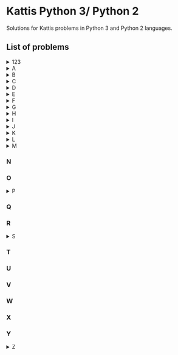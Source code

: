 # Kattis Python 3/ Python 2 
Solutions for Kattis problems in Python 3 and Python 2 languages.

## List of problems
<details>
    <summary>123</summary>

####  [**99 Problems**](https://open.kattis.com/problems/99problemsh)
* [Solution in PY3](https://github.com/Hasan-Kalzi/Kattis-Python3/blob/main/src/Py3/99_Problems.py)
* [Solution in PY2](https://github.com/Hasan-Kalzi/Kattis-Python3/blob/main/src/Py2/99_Problems.py)

</details>

<details>
    <summary>A</summary>

####  [**Aaah!**](https://open.kattis.com/problems/aaah)
* [Solution in PY3](https://github.com/Hasan-Kalzi/Kattis-Python3/blob/main/src/Py3/Aaah.py)
* [Solution in PY2](https://github.com/Hasan-Kalzi/Kattis-Python3/blob/main/src/Py2/Aaah.py)
#### [**ACM Contest Scoring**](https://open.kattis.com/problems/acm)
* [Solution in PY3](https://github.com/Hasan-Kalzi/Kattis-Python3/blob/main/src/Py3/ACM_Contest_Scoring.py)
* [Solution in PY2](https://github.com/Hasan-Kalzi/Kattis-Python3/blob/main/src/Py2/ACM_Contest_Scoring.py)
#### [**Add Two Numbers**](https://open.kattis.com/problems/addtwonumbers) 
* [Solution in PY3](https://github.com/Hasan-Kalzi/Kattis-Python3/blob/main/src/Py3/Add_Two_Numbers.py) 
* [Solution in PY2](https://github.com/Hasan-Kalzi/Kattis-Python3/blob/main/src/Py2/Add_Two_Numbers.py)
#### [**Alphabet Spam**](https://open.kattis.com/problems/alphabetspam)
* [Solution in PY3](https://github.com/Hasan-Kalzi/Kattis-Python3/blob/main/src/Py3/Alphabet_Spam.py)
* [Solution in PY2](https://github.com/Hasan-Kalzi/Kattis-Python3/blob/main/src/Py2/Alphabet_Spam.py)
#### [**A New Alphabet**](https://open.kattis.com/problems/anewalphabet)
[Solution in PY3](https://github.com/Hasan-Kalzi/Kattis-Python3/blob/main/src/Py3/A_New_Alphabet.py)
[Solution in PY2](https://github.com/Hasan-Kalzi/Kattis-Python3/blob/main/src/Py2/A_New_Alphabet.py)
#### [**Apaxiaaaaaaaaaaaans!**](https://open.kattis.com/problems/apaxiaaans)
* [Solution in PY3](https://github.com/Hasan-Kalzi/Kattis-Python3/blob/main/src/Py3/Apaxiaaaaaaaaaaaans.py)
* [Solution in PY2](https://github.com/Hasan-Kalzi/Kattis-Python3/blob/main/src/Py2/Apaxiaaaaaaaaaaaans.py)
#### [**A Rational Sequence 2**](https://open.kattis.com/problems/rationalsequence2)
* [Solution in PY3](https://github.com/Hasan-Kalzi/Kattis-Python3/blob/main/src/Py3/A_Rational_Sequence_2.py)
* [Solution in PY2](https://github.com/Hasan-Kalzi/Kattis-Python3/blob/main/src/Py2/A_Rational_Sequence_2.py)
#### [**A Real Challenge**](https://open.kattis.com/problems/areal)
* [Solution in PY3](https://github.com/Hasan-Kalzi/Kattis-Python3/blob/main/src/Py3/A_Real_Challenge.py)
* [Solution in PY2](https://github.com/Hasan-Kalzi/Kattis-Python3/blob/main/src/Py2/A_Real_Challenge.py)
#### [**Arm Coordination**](https://open.kattis.com/problems/armcoordination)
* [Solution in PY3](https://github.com/Hasan-Kalzi/Kattis-Python3/blob/main/src/Py3/Arm_Coordination.py)
* [Solution in PY2](https://github.com/Hasan-Kalzi/Kattis-Python3/blob/main/src/Py2/Arm_Coordination.py)
#### [**Arrangement**](https://open.kattis.com/problems/upprodun)
* [Solution in PY3](https://github.com/Hasan-Kalzi/Kattis-Python3/blob/main/src/Py3/Arrangement.py)
* [Solution in PY2](https://github.com/Hasan-Kalzi/Kattis-Python3/blob/main/src/Py2/Arrangement.py)
#### [**ASCII Addition**](https://open.kattis.com/problems/asciiaddition)
* [Solution in PY3](https://github.com/Hasan-Kalzi/Kattis-Python3/blob/main/src/Py3/ASCII_Addition.py) 
* [Solution in PY2](https://github.com/Hasan-Kalzi/Kattis-Python3/blob/main/src/Py2/ASCII_Addition.py)
#### [**Astrological Sign**](https://open.kattis.com/problems/astrologicalsign)
* [Solution in PY3](https://github.com/Hasan-Kalzi/Kattis-Python3/blob/main/src/Py3/Astrological_Sign.py) 
* [Solution in PY2](https://github.com/Hasan-Kalzi/Kattis-Python3/blob/main/src/Py2/Astrological_Sign.py)
#### [**Autori**](https://open.kattis.com/problems/autori)
* [Solution in PY3](https://github.com/Hasan-Kalzi/Kattis-Python3/blob/main/src/Py3/Autori.py)
* [Solution in PY2](https://github.com/Hasan-Kalzi/Kattis-Python3/blob/main/src/Py2/Autori.py)
#### [**Average Character**](https://open.kattis.com/problems/averagecharacter)
* [Solution in PY3](https://github.com/Hasan-Kalzi/Kattis-Python3/blob/main/src/Py3/Average_Character.py)
* [Solution in PY2](https://github.com/Hasan-Kalzi/Kattis-Python3/blob/main/src/Py2/Average_Character.py)
#### [**Avion**](https://open.kattis.com/problems/avion)
* [Solution in PY3](https://github.com/Hasan-Kalzi/Kattis-Python3/blob/main/src/Py3/Avion.py)
* [Solution in PY2](https://github.com/Hasan-Kalzi/Kattis-Python3/blob/main/src/Py2/Avion.py)

</details>

<details>
    <summary>B</summary>

#### [**Batter Up**](https://open.kattis.com/problems/batterup)
* [Solution in PY3](https://github.com/Hasan-Kalzi/Kattis-Python3/blob/main/src/Py3/Batter_Up.py)
* [Solution in PY2](https://github.com/Hasan-Kalzi/Kattis-Python3/blob/main/src/Py2/Batter_Up.py)
#### [**Beavergnaw**](https://open.kattis.com/problems/beavergnaw)
* [Solution in PY3](https://github.com/Hasan-Kalzi/Kattis-Python3/blob/main/src/Py3/Beavergnaw.py)
* [Solution in PY2](https://github.com/Hasan-Kalzi/Kattis-Python3/blob/main/src/Py2/Beavergnaw.py)
#### [**Bela**](https://open.kattis.com/problems/bela)
* [Solution in PY3](https://github.com/Hasan-Kalzi/Kattis-Python3/blob/main/src/Py3/Bela.py)
* [Solution in PY2](https://github.com/Hasan-Kalzi/Kattis-Python3/blob/main/src/Py2/Bela.py)
#### [**Betting**](https://open.kattis.com/problems/betting)
* [Solution in PY3](https://github.com/Hasan-Kalzi/Kattis-Python3/blob/main/src/Py3/Betting.py)
* [Solution in PY2](https://github.com/Hasan-Kalzi/Kattis-Python3/blob/main/src/Py2/Betting.py)
#### [**Bijele**](https://open.kattis.com/problems/bijele)
* [Solution in PY3](https://github.com/Hasan-Kalzi/Kattis-Python3/blob/main/src/Py3/Bijele.py)
* [Solution in PY2](https://github.com/Hasan-Kalzi/Kattis-Python3/blob/main/src/Py2/Bijele.py)
#### [**Birthday Memorization**](https://open.kattis.com/problems/fodelsedagsmemorisering/en)
* [Solution in PY3](https://github.com/Hasan-Kalzi/Kattis-Python3/blob/main/src/Py3/Birthday_Memorization.py)
* [Solution in PY2](https://github.com/Hasan-Kalzi/Kattis-Python3/blob/main/src/Py2/Birthday_Memorization.py)
#### [**Bluetooth**](https://open.kattis.com/problems/bluetooth/en)
* [Solution in PY3](https://github.com/Hasan-Kalzi/Kattis-Python3/blob/main/src/Py3/Bluetooth.py)
* [Solution in PY2](https://github.com/Hasan-Kalzi/Kattis-Python3/blob/main/src/Py2/Bluetooth.py)
#### [**Boat Parts**](https://open.kattis.com/problems/boatparts)
* [Solution in PY3](https://github.com/Hasan-Kalzi/Kattis-Python3/blob/main/src/Py3/Boat_Parts.py)
* [Solution in PY2](https://github.com/Hasan-Kalzi/Kattis-Python3/blob/main/src/Py2/Boat_Parts.py)
#### [**Breaking Branches**](https://open.kattis.com/problems/breakingbranches)
* [Solution in PY3](https://github.com/Hasan-Kalzi/Kattis-Python3/blob/main/src/Py3/Breaking_Branches.py)
* [Solution in PY2](https://github.com/Hasan-Kalzi/Kattis-Python3/blob/main/src/Py2/Breaking_Branches.py)
#### [**Broken Calculator**](https://open.kattis.com/problems/brokencalculator)
* [Solution in PY3](https://github.com/Hasan-Kalzi/Kattis-Python3/blob/main/src/Py3/Broken_Calculator.py)
* [Solution in PY2](https://github.com/Hasan-Kalzi/Kattis-Python3/blob/main/src/Py2/Broken_Calculator.py)
#### [**Building Pyramids**](https://open.kattis.com/problems/pyramids)
* [Solution in PY3](https://github.com/Hasan-Kalzi/Kattis-Python3/blob/main/src/Py3/Building_Pyramids.py)
* [Solution in PY2](https://github.com/Hasan-Kalzi/Kattis-Python2/blob/main/src/Py2/Building_Pyramids.py)
#### [**Buka**](https://open.kattis.com/problems/buka)
* [Solution in PY3](https://github.com/Hasan-Kalzi/Kattis-Python3/blob/main/src/Py3/Buka.py)
* [Solution in PY2](https://github.com/Hasan-Kalzi/Kattis-Python3/blob/main/src/Py2/Buka.py)
#### [**Bus**](https://open.kattis.com/problems/bus)
* [Solution in PY3](https://github.com/Hasan-Kalzi/Kattis-Python3/blob/main/src/Py3/Bus.py)
* [Solution in PY2](https://github.com/Hasan-Kalzi/Kattis-Python3/blob/main/src/Py2/Bus.py)

</details>

<details>
    <summary>C</summary>

#### [**Calculating Dart Scores**](https://open.kattis.com/problems/calculatingdartscores)
* [Solution in PY3](https://github.com/Hasan-Kalzi/Kattis-Python3/blob/main/src/Py3/Calculating_Dart_Scores.py)
* [Solution in PY2](https://github.com/Hasan-Kalzi/Kattis-Python3/blob/main/src/Py2/Calculating_Dart_Scores.py)
#### [**Cetvrta**](https://open.kattis.com/problems/cetvrta)
* [Solution in PY3](https://github.com/Hasan-Kalzi/Kattis-Python3/blob/main/src/Py3/Cetvrta.py)
* [Solution in PY2](https://github.com/Hasan-Kalzi/Kattis-Python3/blob/main/src/Py2/Cetvrta.py)
#### [**Chanukah Challenge**](https://open.kattis.com/problems/chanukah)
* [Solution in PY3](https://github.com/Hasan-Kalzi/Kattis-Python3/blob/main/src/Py3/Chanukah_Challenge.py)
* [Solution in PY2](https://github.com/Hasan-Kalzi/Kattis-Python3/blob/main/src/Py2/Chanukah_Challenge.py)
#### [**Cinema Crowds 2**](https://open.kattis.com/problems/cinema2)
* [Solution in PY3](https://github.com/Hasan-Kalzi/Kattis-Python3/blob/main/src/Py3/Cinema_Crowds_2.py)
* [Solution in PY2](https://github.com/Hasan-Kalzi/Kattis-Python3/blob/main/src/Py2/Cinema_Crowds_2.py)
#### [**Closing the Loop**](https://open.kattis.com/problems/closingtheloop)
* [Solution in PY3](https://github.com/Hasan-Kalzi/Kattis-Python3/blob/main/src/Py3/Closing_the_Loop.py)
* [Solution in PY2](https://github.com/Hasan-Kalzi/Kattis-Python3/blob/main/src/Py2/Closing_the_Loop.py)
#### [**Code to Save Lives**](https://open.kattis.com/problems/codetosavelives)
* [Solution in PY3](https://github.com/Hasan-Kalzi/Kattis-Python3/blob/main/src/Py3/Code_to_Save_Lives.py)
* [Solution in PY2](https://github.com/Hasan-Kalzi/Kattis-Python3/blob/main/src/Py2/Code_to_Save_Lives.py)
#### [**Cold-puter Science**](https://open.kattis.com/problems/cold)
* [Solution in PY3](https://github.com/Hasan-Kalzi/Kattis-Python3/blob/main/src/Py3/Cold_puter_Science.py)
* [Solution in PY2](https://github.com/Hasan-Kalzi/Kattis-Python3/blob/main/src/Py2/Cold_puter_Science.py)
#### [**Coloring Socks**](https://open.kattis.com/problems/color)
* [Solution in PY3](https://github.com/Hasan-Kalzi/Kattis-Python3/blob/main/src/Py3/Coloring_Socks.py)
* [Solution in PY2](https://github.com/Hasan-Kalzi/Kattis-Python3/blob/main/src/Py2/Coloring_Socks.py)
#### [**Contest Struggles**](https://open.kattis.com/problems/conteststruggles)
* [Solution in PY3](https://github.com/Hasan-Kalzi/Kattis-Python3/blob/main/src/Py3/Contest_Struggles.py)
* [Solution in PY2](https://github.com/Hasan-Kalzi/Kattis-Python3/blob/main/src/Py2/Contest_Struggles.py)
#### [**Cooking Water**](https://open.kattis.com/problems/cookingwater)
* [Solution in PY3](https://github.com/Hasan-Kalzi/Kattis-Python3/blob/main/src/Py3/Cooking_Water.py)
* [Solution in PY2](https://github.com/Hasan-Kalzi/Kattis-Python3/blob/main/src/Py2/Cooking_Water.py)
#### [**Counting Clauses**](https://open.kattis.com/problems/countingclauses)
* [Solution in PY3](https://github.com/Hasan-Kalzi/Kattis-Python3/blob/main/src/Py3/Counting_Clauses.py)
* [Solution in PY2](https://github.com/Hasan-Kalzi/Kattis-Python3/blob/main/src/Py2/Counting_Clauses.py)
#### [**Count the Vowels**](https://open.kattis.com/problems/countthevowels)
* [Solution in PY3](https://github.com/Hasan-Kalzi/Kattis-Python3/blob/main/src/Py3/Count_the_Vowels.py)
* [Solution in PY2](https://github.com/Hasan-Kalzi/Kattis-Python3/blob/main/src/Py2/Count_the_Vowels.py)
#### [**Course Scheduling**](https://open.kattis.com/problems/coursescheduling)
* [Solution in PY3](https://github.com/Hasan-Kalzi/Kattis-Python3/blob/main/src/Py3/Course_Scheduling.py)
* [Solution in PY2](https://github.com/Hasan-Kalzi/Kattis-Python3/blob/main/src/Py2/Course_Scheduling.py)
#### [**CPR Number**](https://open.kattis.com/problems/cprnummer)
* [Solution in PY3](https://github.com/Hasan-Kalzi/Kattis-Python3/blob/main/src/Py3/CPR_Number.py)
* [Solution in PY2](https://github.com/Hasan-Kalzi/Kattis-Python3/blob/main/src/Py2/CPR_Number.py)
#### [**Cryptographer's Conundrum**](https://open.kattis.com/problems/conundrum)
* [Solution in PY3](https://github.com/Hasan-Kalzi/Kattis-Python3/blob/main/src/Py3/Cryptographers_Conundrum.py)
* [Solution in PY2](https://github.com/Hasan-Kalzi/Kattis-Python3/blob/main/src/Py2/Cryptographers_Conundrum.py)
#### [**Cudoviste**](https://open.kattis.com/problems/cudoviste)
* [Solution in PY3](https://github.com/Hasan-Kalzi/Kattis-Python3/blob/main/src/Py3/Cudoviste.py)
* [Solution in PY2](https://github.com/Hasan-Kalzi/Kattis-Python3/blob/main/src/Py2/Cudoviste.py)
#### [**Cut in Line**](https://open.kattis.com/problems/cutinline)
* [Solution in PY3](https://github.com/Hasan-Kalzi/Kattis-Python3/blob/main/src/Py3/Cut_in_Line.py)
* [Solution in PY2](https://github.com/Hasan-Kalzi/Kattis-Python3/blob/main/src/Py2/Cut_in_Line.py)

</details>

<details>
    <summary>D</summary>

#### [**Damaged Equation**](https://open.kattis.com/problems/damagedequation)
* [Solution in PY3](https://github.com/Hasan-Kalzi/Kattis-Python3/blob/main/src/Py3/Damaged_Equation.py)
* [Solution in PY2](https://github.com/Hasan-Kalzi/Kattis-Python3/blob/main/src/Py2/Damaged_Equation.py)
#### [**Datum**](https://open.kattis.com/problems/datum)
* [Solution in PY3](https://github.com/Hasan-Kalzi/Kattis-Python3/blob/main/src/Py3/Datum.py)
* [Solution in PY2](https://github.com/Hasan-Kalzi/Kattis-Python3/blob/main/src/Py2/Datum.py)
#### [**Detailed Differences**](https://open.kattis.com/problems/detaileddifferences)
* [Solution in PY3](https://github.com/Hasan-Kalzi/Kattis-Python3/blob/main/src/Py3/Detailed_Differences.py)
* [Solution in PY2](https://github.com/Hasan-Kalzi/Kattis-Python3/blob/main/src/Py2/Detailed_Differences.py)
#### [**Dice Cup**](https://open.kattis.com/problems/dicecup)
* [Solution in PY3](https://github.com/Hasan-Kalzi/Kattis-Python3/blob/main/src/Py3/Dice_Cup.py)
* [Solution in PY2](https://github.com/Hasan-Kalzi/Kattis-Python3/blob/main/src/Py2/Dice_Cup.py)
#### [**Dice Game**](https://open.kattis.com/problems/dicegame)
* [Solution in PY3](https://github.com/Hasan-Kalzi/Kattis-Python3/blob/main/src/Py3/Dice_Game.py)
* [Solution in PY2](https://github.com/Hasan-Kalzi/Kattis-Python3/blob/main/src/Py2/Dice_Game.py)
#### [**Different Distances**](https://open.kattis.com/problems/differentdistances)
* [Solution in PY3](https://github.com/Hasan-Kalzi/Kattis-Python3/blob/main/src/Py3/Different_Distances.py)
* [Solution in PY2](https://github.com/Hasan-Kalzi/Kattis-Python3/blob/main/src/Py2/Different_Distances.py)
#### [**Digit Product**](https://open.kattis.com/problems/sifferprodukt/en)
* [Solution in PY3](https://github.com/Hasan-Kalzi/Kattis-Python3/blob/main/src/Py3/Digit_Product.py)
* [Solution in PY2](https://github.com/Hasan-Kalzi/Kattis-Python3/blob/main/src/Py2/Digit_Product.py)
#### [**Digit Swap**](https://open.kattis.com/problems/digitswap)
* [Solution in PY3](https://github.com/Hasan-Kalzi/Kattis-Python3/blob/main/src/Py3/Digit_Swap.py)
* [Solution in PY2](https://github.com/Hasan-Kalzi/Kattis-Python3/blob/main/src/Py2/Digit_Swap.py)
#### [**Double Password**](https://open.kattis.com/problems/doublepassword)
* [Solution in PY3](https://github.com/Hasan-Kalzi/Kattis-Python3/blob/main/src/Py3/Double_Password.py)
* [Solution in PY2](https://github.com/Hasan-Kalzi/Kattis-Python3/blob/main/src/Py2/Double_Password.py)
#### [**DRM Messages**](https://open.kattis.com/problems/drmmessages)
* [Solution in PY3](https://github.com/Hasan-Kalzi/Kattis-Python3/blob/main/src/Py3/DRM_Messages.py)
* [Solution in PY2](https://github.com/Hasan-Kalzi/Kattis-Python3/blob/main/src/Py2/DRM_Messages.py)
#### [**Drunk Vigenère**](https://open.kattis.com/problems/drunkvigenere)
* [Solution in PY3](https://github.com/Hasan-Kalzi/Kattis-Python3/blob/main/src/Py3/Drunk_Vigenere.py)
* [Solution in PY2](https://github.com/Hasan-Kalzi/Kattis-Python3/blob/main/src/Py2/Drunk_Vigenere.py)

</details>

<details>
    <summary>E</summary>

#### [**Echo Echo Echo**](https://open.kattis.com/problems/echoechoecho)
* [Solution in PY3](https://github.com/Hasan-Kalzi/Kattis-Python3/blob/main/src/Py3/Echo_Echo_Echo.py)
* [Solution in PY2](https://github.com/Hasan-Kalzi/Kattis-Python3/blob/main/src/Py2/Echo_Echo_Echo.py)
#### [**Electrical Outlets**](https://open.kattis.com/problems/electricaloutlets)
* [Solution in PY3](https://github.com/Hasan-Kalzi/Kattis-Python3/blob/main/src/Py3/Electrical_Outlets.py)
* [Solution in PY2](https://github.com/Hasan-Kalzi/Kattis-Python3/blob/main/src/Py2/Electrical_Outlets.py)
#### [**Eligibility**](https://open.kattis.com/problems/eligibility)
* [Solution in PY3](https://github.com/Hasan-Kalzi/Kattis-Python3/blob/main/src/Py3/Eligibility.py)
* [Solution in PY2](https://github.com/Hasan-Kalzi/Kattis-Python3/blob/main/src/Py2/Eligibility.py)
#### [**Emag Eht Htiw Em Pleh**](https://open.kattis.com/problems/empleh)
* [Solution in PY3](https://github.com/Hasan-Kalzi/Kattis-Python3/blob/main/src/Py3/Emag_Eht_Htiw_Em_Pleh.py)
* [Solution in PY2](https://github.com/Hasan-Kalzi/Kattis-Python3/blob/main/src/Py2/Emag_Eht_Htiw_Em_Pleh.py)
#### [**Encoded Message**](https://open.kattis.com/problems/encodedmessage)
* [Solution in PY3](https://github.com/Hasan-Kalzi/Kattis-Python3/blob/main/src/Py3/Encoded_Message.py)
* [Solution in PY2](https://github.com/Hasan-Kalzi/Kattis-Python3/blob/main/src/Py2/Encoded_Message.py)
#### [**Espresso!**](https://open.kattis.com/problems/espresso)
* [Solution in PY3](https://github.com/Hasan-Kalzi/Kattis-Python3/blob/main/src/Py3/Espresso.py)
* [Solution in PY2](https://github.com/Hasan-Kalzi/Kattis-Python3/blob/main/src/Py2/Espresso.py)
#### [**Estimating the Area of a Circle**](https://open.kattis.com/problems/estimatingtheareaofacircle)
* [Solution in PY3](https://github.com/Hasan-Kalzi/Kattis-Python3/blob/main/src/Py3/Estimating_the_Area_of_a_Circle.py)
* [Solution in PY2](https://github.com/Hasan-Kalzi/Kattis-Python3/blob/main/src/Py2/Estimating.py)
#### [**Exoplanet Lighthouse**](https://open.kattis.com/problems/exoplanetlighthouse)
* [Solution in PY3](https://github.com/Hasan-Kalzi/Kattis-Python3/blob/main/src/Py3/Exoplanet_Lighthouse.py)
* [Solution in PY2](https://github.com/Hasan-Kalzi/Kattis-Python3/blob/main/src/Py2/Exoplanet_Lighthouse.py)
#### [**Expected Earnings**](https://open.kattis.com/problems/expectedearnings)
* [Solution in PY3](https://github.com/Hasan-Kalzi/Kattis-Python3/blob/main/src/Py3/Expected_Earnings.py)
* [Solution in PY2](https://github.com/Hasan-Kalzi/Kattis-Python3/blob/main/src/Py2/Expected_Earnings.py)
#### [**Eye of Sauron**](https://open.kattis.com/problems/eyeofsauron)
* [Solution in PY3](https://github.com/Hasan-Kalzi/Kattis-Python3/blob/main/src/Py3/Eye_of_Sauron.py)
* [Solution in PY2](https://github.com/Hasan-Kalzi/Kattis-Python3/blob/main/src/Py2/Eye_of_Sauron.py)

</details>

<details>
    <summary>F</summary>

#### [**Faktor**](https://open.kattis.com/problems/faktor)
* [Solution in PY3](https://github.com/Hasan-Kalzi/Kattis-Python3/blob/main/src/Py3/Faktor.py)
* [Solution in PY2](https://github.com/Hasan-Kalzi/Kattis-Python3/blob/main/src/Py2/Faktor.py)
#### [**Falling Apart**](https://open.kattis.com/problems/fallingapart)
* [Solution in PY3](https://github.com/Hasan-Kalzi/Kattis-Python3/blob/main/src/Py3/Falling_Apart.py)
* [Solution in PY2](https://github.com/Hasan-Kalzi/Kattis-Python3/blob/main/src/Py2/Falling_Apart.py)
#### [**Field Trip**](https://open.kattis.com/problems/fieldtrip)
* [Solution in PY3](https://github.com/Hasan-Kalzi/Kattis-Python3/blob/main/src/Py3/Field_Trip.py)
* [Solution in PY2](https://github.com/Hasan-Kalzi/Kattis-Python3/blob/main/src/Py2/Field_Trip.py)
#### [**Fifty Shades of Pink**](https://open.kattis.com/problems/fiftyshades)
* [Solution in PY3](https://github.com/Hasan-Kalzi/Kattis-Python3/blob/main/src/Py3/Fifty_Shades_of_Pink.py)
* [Solution in PY2](https://github.com/Hasan-Kalzi/Kattis-Python3/blob/main/src/Py2/Fifty_Shades_of_Pink.py)
#### [**Filip**](https://open.kattis.com/problems/filip)
* [Solution in PY3](https://github.com/Hasan-Kalzi/Kattis-Python3/blob/main/src/Py3/Filip.py)
* [Solution in PY2](https://github.com/Hasan-Kalzi/Kattis-Python3/blob/main/src/Py2/Filip.py)
#### [**Final Exam**](https://open.kattis.com/problems/finalexam2)
* [Solution in PY3](https://github.com/Hasan-Kalzi/Kattis-Python3/blob/main/src/Py3/Final_Exam.py)
* [Solution in PY2](https://github.com/Hasan-Kalzi/Kattis-Python3/blob/main/src/Py2/Final_Exam.py)
#### [**Finding An A**](https://open.kattis.com/problems/findingana)
* [Solution in PY3](https://github.com/Hasan-Kalzi/Kattis-Python3/blob/main/src/Py3/Finding_An_A.py)
* [Solution in PY2](https://github.com/Hasan-Kalzi/Kattis-Python3/blob/main/src/Py2/Finding_An_A.py)
#### [**FizzBuzz**](https://open.kattis.com/problems/fizzbuzz)
* [Solution in PY3](https://github.com/Hasan-Kalzi/Kattis-Python3/blob/main/src/Py3/FizzBuzz.py)
* [Solution in PY2](https://github.com/Hasan-Kalzi/Kattis-Python3/blob/main/src/Py2/FizzBuzz.py)
#### [**Flying Safely**](https://open.kattis.com/problems/flyingsafely)
* [Solution in PY3](https://github.com/Hasan-Kalzi/Kattis-Python3/blob/main/src/Py3/Flying_Safely.py)
* [Solution in PY2](https://github.com/Hasan-Kalzi/Kattis-Python3/blob/main/src/Py2/Flying_Safely.py)
#### [**Forced Choice**](https://open.kattis.com/problems/forcedchoice)
* [Solution in PY3](https://github.com/Hasan-Kalzi/Kattis-Python3/blob/main/src/Py3/Forced_Choice.py)
* [Solution in PY2](https://github.com/Hasan-Kalzi/Kattis-Python3/blob/main/src/Py2/Forced_Choice.py)
#### [**Free Food**](https://open.kattis.com/problems/freefood)
* [Solution in PY3](https://github.com/Hasan-Kalzi/Kattis-Python3/blob/main/src/Py3/Free_Food.py)
* [Solution in PY2](https://github.com/Hasan-Kalzi/Kattis-Python3/blob/main/src/Py2/Free_Food.py)
#### [**FYI**](https://open.kattis.com/problems/fyi)
* [Solution in PY3](https://github.com/Hasan-Kalzi/Kattis-Python3/blob/main/src/Py3/FYI.py)
* [Solution in PY2](https://github.com/Hasan-Kalzi/Kattis-Python3/blob/main/src/Py2/FYI.py)

</details>

<details>
    <summary>G</summary>

#### [**GCVWR**](https://open.kattis.com/problems/gcvwr)
* [Solution in PY3](https://github.com/Hasan-Kalzi/Kattis-Python3/blob/main/src/Py3/GCVWR.py)
* [Solution in PY2](https://github.com/Hasan-Kalzi/Kattis-Python3/blob/main/src/Py2/GCVWR.py)
#### [**Gerrymandering**](https://open.kattis.com/problems/gerrymandering)
* [Solution in PY3](https://github.com/Hasan-Kalzi/Kattis-Python3/blob/main/src/Py3/Gerrymandering.py)
* [Solution in PY2](https://github.com/Hasan-Kalzi/Kattis-Python3/blob/main/src/Py2/Gerrymandering.py)
#### [**Goat Rope**](https://open.kattis.com/problems/goatrope)
* [Solution in PY3](https://github.com/Hasan-Kalzi/Kattis-Python3/blob/main/src/Py3/Goat_Rope.py)
* [Solution in PY2](https://github.com/Hasan-Kalzi/Kattis-Python3/blob/main/src/Py2/Goat_Rope.py)
#### [**Grading**](https://open.kattis.com/problems/grading)
* [Solution in PY3](https://github.com/Hasan-Kalzi/Kattis-Python3/blob/main/src/Py3/Grading.py)
* [Solution in PY2](https://github.com/Hasan-Kalzi/Kattis-Python3/blob/main/src/Py2/Grading.py)
#### [**Graduation**](https://open.kattis.com/problems/skolavslutningen/en)
* [Solution in PY3](https://github.com/Hasan-Kalzi/Kattis-Python3/blob/main/src/Py3/Graduation.py)
* [Solution in PY2](https://github.com/Hasan-Kalzi/Kattis-Python3/blob/main/src/Py2/Graduation.py)
#### [**Grass Seed Inc.**](https://open.kattis.com/problems/grassseed)
* [Solution in PY3](https://github.com/Hasan-Kalzi/Kattis-Python3/blob/main/src/Py3/Grass_Seed_Inc.py)
* [Solution in PY2](https://github.com/Hasan-Kalzi/Kattis-Python3/blob/main/src/Py2/Grass_Seed_Inc.py)
#### [**Greedy Polygons**](https://open.kattis.com/problems/greedypolygons)
* [Solution in PY3](https://github.com/Hasan-Kalzi/Kattis-Python3/blob/main/src/Py3/Greedy_Polygons.py)
* [Solution in PY2](https://github.com/Hasan-Kalzi/Kattis-Python3/blob/main/src/Py2/Greedy_Polygons.py)
#### [**Greetings!**](https://open.kattis.com/problems/greetings2)
* [Solution in PY3](https://github.com/Hasan-Kalzi/Kattis-Python3/blob/main/src/Py3/Greetings.py)
* [Solution in PY2](https://github.com/Hasan-Kalzi/Kattis-Python3/blob/main/src/Py2/Greetings.py)

</details>

<details>
    <summary>H</summary>

#### [**Hailstone Sequences!**](https://open.kattis.com/problems/hailstone2)
* [Solution in PY3](https://github.com/Hasan-Kalzi/Kattis-Python3/blob/main/src/Py3/Hailstone_Sequences.py)
* [Solution in PY2](https://github.com/Hasan-Kalzi/Kattis-Python3/blob/main/src/Py2/Hailstone_Sequences.py)
#### [**Hanging Out on the Terrace**](https://open.kattis.com/problems/hangingout)
* [Solution in PY3](https://github.com/Hasan-Kalzi/Kattis-Python3/blob/main/src/Py3/Hanging_Out_on_the_Terrace.py)
* [Solution in PY2](https://github.com/Hasan-Kalzi/Kattis-Python3/blob/main/src/Py2/Hanging_Out_on_the_Terrace.py)
#### [**Hangman**](https://open.kattis.com/problems/hangman)
* [Solution in PY3](https://github.com/Hasan-Kalzi/Kattis-Python3/blob/main/src/Py3/Hangman.py)
* [Solution in PY2](https://github.com/Hasan-Kalzi/Kattis-Python3/blob/main/src/Py2/Hangman.py)
#### [**Harshad Numbers**](https://open.kattis.com/problems/harshadnumbers)
* [Solution in PY3](https://github.com/Hasan-Kalzi/Kattis-Python3/blob/main/src/Py3/Harshad_Numbers.py)
* [Solution in PY2](https://github.com/Hasan-Kalzi/Kattis-Python3/blob/main/src/Py2/Harshad_Numbers.py)
#### [**Heart Rate**](https://open.kattis.com/problems/heartrate)
* [Solution in PY3](https://github.com/Hasan-Kalzi/Kattis-Python3/blob/main/src/Py3/Heart_Rate.py)
* [Solution in PY2](https://github.com/Hasan-Kalzi/Kattis-Python3/blob/main/src/Py2/Heart_Rate.py)
#### [**Heir's Dilemma**](https://open.kattis.com/problems/heirsdilemma)
* [Solution in PY3](https://github.com/Hasan-Kalzi/Kattis-Python3/blob/main/src/Py3/Heirs_Dilemma.py)
* [Solution in PY2](https://github.com/Hasan-Kalzi/Kattis-Python3/blob/main/src/Py2/Heirs_Dilemma.py)
#### [**Hello World!**](https://open.kattis.com/problems/hello)
* [Solution in PY3](https://github.com/Hasan-Kalzi/Kattis-Python3/blob/main/src/Py3/HelloWorld.py)
* [Solution in PY2](https://github.com/Hasan-Kalzi/Kattis-Python3/blob/main/src/Py2/HelloWorld.py)
#### [**Help a PhD candidate out!**](https://open.kattis.com/problems/helpaphd)
* [Solution in PY3](https://github.com/Hasan-Kalzi/Kattis-Python3/blob/main/src/Py3/Help_a_PhD_candidate_out.py)
* [Solution in PY2](https://github.com/Hasan-Kalzi/Kattis-Python3/blob/main/src/Py2/Help_a_PhD_candidate_out.py)
#### [**Herman**](https://open.kattis.com/problems/herman)
* [Solution in PY3](https://github.com/Hasan-Kalzi/Kattis-Python3/blob/main/src/Py3/Herman.py)
* [Solution in PY2](https://github.com/Hasan-Kalzi/Kattis-Python3/blob/main/src/Py2/Herman.py)
#### [**Hissing Microphone**](https://open.kattis.com/problems/hissingmicrophone)
* [Solution in PY3](https://github.com/Hasan-Kalzi/Kattis-Python3/blob/main/src/Py3/Hissing_Microphone.py)
* [Solution in PY2](https://github.com/Hasan-Kalzi/Kattis-Python3/blob/main/src/Py2/Hissing_Microphone.py)
#### [**Hitting the Targets**](https://open.kattis.com/problems/hittingtargets)
* [Solution in PY3](https://github.com/Hasan-Kalzi/Kattis-Python3/blob/main/src/Py3/Hitting_the_Targets.py)
* [Solution in PY2](https://github.com/Hasan-Kalzi/Kattis-Python3/blob/main/src/Py2/Hitting_the_Targets.py)
#### [**Homework**](https://open.kattis.com/problems/heimavinna)
* [Solution in PY3](https://github.com/Hasan-Kalzi/Kattis-Python3/blob/main/src/Py3/Homework.py)
* [Solution in PY2](https://github.com/Hasan-Kalzi/Kattis-Python3/blob/main/src/Py2/Homework.py)
#### [**Honour Thy (Apaxian) Parent**](https://open.kattis.com/problems/apaxianparent)
* [Solution in PY3](https://github.com/Hasan-Kalzi/Kattis-Python3/blob/main/src/Py3/Honour_Thy_Parent.py)
* [Solution in PY2](https://github.com/Hasan-Kalzi/Kattis-Python3/blob/main/src/Py2/Honour_Thy_Parent.py)
#### [**Hot Springs**](https://open.kattis.com/problems/hotsprings)
* [Solution in PY3](https://github.com/Hasan-Kalzi/Kattis-Python3/blob/main/src/Py3/Hot_Springs.py)
* [Solution in PY2](https://github.com/Hasan-Kalzi/Kattis-Python3/blob/main/src/Py2/Hot_Springs.py)

</details>

<details>
    <summary>I</summary>

#### [**ICPC Awards**](https://open.kattis.com/problems/icpcawards)
* [Solution in PY3](https://github.com/Hasan-Kalzi/Kattis-Python3/blob/main/src/Py3/ICPC_Awards.py)
* [Solution in PY2](https://github.com/Hasan-Kalzi/Kattis-Python3/blob/main/src/Py2/ICPC_Awards.py)
#### [**Identifying Map Tiles**](https://open.kattis.com/problems/maptiles2)
* [Solution in PY3](https://github.com/Hasan-Kalzi/Kattis-Python3/blob/main/src/Py3/Identifying_Map_Tiles.py)
* [Solution in PY2](https://github.com/Hasan-Kalzi/Kattis-Python3/blob/main/src/Py2/Identifying_Map_Tiles.py)
#### [**Inquiry I**](https://open.kattis.com/problems/inquiryi)
* [Solution in PY3](https://github.com/Hasan-Kalzi/Kattis-Python3/blob/main/src/Py3/Inquiry_I.py)
* [Solution in PY2](https://github.com/Hasan-Kalzi/Kattis-Python3/blob/main/src/Py2/Inquiry_I.py)
#### [**IsItHalloween.com**](https://open.kattis.com/problems/isithalloween)
* [Solution in PY3](https://github.com/Hasan-Kalzi/Kattis-Python3/blob/main/src/Py3/IsItHalloween_com.py)
* [Solution in PY2](https://github.com/Hasan-Kalzi/Kattis-Python3/blob/main/src/Py2/IsItHalloween_com.py)
#### [**I've Been Everywhere, Man**](https://open.kattis.com/problems/everywhere)
* [Solution in PY3](https://github.com/Hasan-Kalzi/Kattis-Python3/blob/main/src/Py3/Been_Everywhere.py)
* [Solution in PY2](https://github.com/Hasan-Kalzi/Kattis-Python3/blob/main/src/Py2/Been_Everywhere.py)

</details>

<details>
    <summary>J</summary>

#### [**Jack-O'-Lantern Juxtaposition**](https://open.kattis.com/problems/jackolanternjuxtaposition)
* [Solution in PY3](https://github.com/Hasan-Kalzi/Kattis-Python3/blob/main/src/Py3/Jack_O_Lantern_Juxtaposition.py)
* [Solution in PY2](https://github.com/Hasan-Kalzi/Kattis-Python3/blob/main/src/Py2/Jack_O_Lantern_Juxtaposition.py)
#### [**Janitor Troubles**](https://open.kattis.com/problems/janitortroubles)
* [Solution in PY3](https://github.com/Hasan-Kalzi/Kattis-Python3/blob/main/src/Py3/Janitor_Troubles.py)
* [Solution in PY2](https://github.com/Hasan-Kalzi/Kattis-Python3/blob/main/src/Py2/Janitor_Troubles.py)
#### [**Jazz it Up!**](https://open.kattis.com/problems/jazzitup)
* [Solution in PY3](https://github.com/Hasan-Kalzi/Kattis-Python3/blob/main/src/Py3/Jazz_it_Up.py)
* [Solution in PY2](https://github.com/Hasan-Kalzi/Kattis-Python3/blob/main/src/Py2/Jazz_it_Up.py)
#### [**Job Expenses**](https://open.kattis.com/problems/jobexpenses)
* [Solution in PY3](https://github.com/Hasan-Kalzi/Kattis-Python3/blob/main/src/Py3/Job_Expenses.py)
* [Solution in PY2](https://github.com/Hasan-Kalzi/Kattis-Python3/blob/main/src/Py2/Job_Expenses.py)
#### [**Joint Jog Jam**](https://open.kattis.com/problems/jointjogjam)
* [Solution in PY3](https://github.com/Hasan-Kalzi/Kattis-Python3/blob/main/src/Py3/Joint_Jog_Jam.py)
* [Solution in PY2](https://github.com/Hasan-Kalzi/Kattis-Python3/blob/main/src/Py2/Joint_Jog_Jam.py)
#### [**Judging Moose**](https://open.kattis.com/problems/judgingmoose)
* [Solution in PY3](https://github.com/Hasan-Kalzi/Kattis-Python3/blob/main/src/Py3/Judging_Moose.py)
* [Solution in PY2](https://github.com/Hasan-Kalzi/Kattis-Python3/blob/main/src/Py2/Judging_Moose.py)
#### [**Jumbo Javelin**](https://open.kattis.com/problems/jumbojavelin)
* [Solution in PY3](https://github.com/Hasan-Kalzi/Kattis-Python3/blob/main/src/Py3/Jumbo_Javelin.py)
* [Solution in PY2](https://github.com/Hasan-Kalzi/Kattis-Python3/blob/main/src/Py2/Jumbo_Javelin.py)
#### [**Just a Minute**](https://open.kattis.com/problems/justaminute)
* [Solution in PY3](https://github.com/Hasan-Kalzi/Kattis-Python3/blob/main/src/Py3/Just_a_Minute.py)
* [Solution in PY2](https://github.com/Hasan-Kalzi/Kattis-Python3/blob/main/src/Py2/Jumbo_Javelin.py)

</details>

<details>
    <summary>K</summary>

#### [**Karte**](https://open.kattis.com/problems/karte)
* [Solution in PY3](https://github.com/Hasan-Kalzi/Kattis-Python3/blob/main/src/Py3/Karte.py)
* [Solution in PY2](https://github.com/Hasan-Kalzi/Kattis-Python3/blob/main/src/Py3/Karte.py)
#### [**Kemija**](https://open.kattis.com/problems/kemija08)
* [Solution in PY3](https://github.com/Hasan-Kalzi/Kattis-Python3/blob/main/src/Py3/Kemija.py)
* [Solution in PY2](https://github.com/Hasan-Kalzi/Kattis-Python3/blob/main/src/Py2/Kemija.py)
#### [**Kleptography**](https://open.kattis.com/problems/kleptography)
* [Solution in PY3](https://github.com/Hasan-Kalzi/Kattis-Python3/blob/main/src/Py3/Kleptography.py)
* [Solution in PY2](https://github.com/Hasan-Kalzi/Kattis-Python3/blob/main/src/Py2/Kleptography.py)
#### [**Knot Knowledge**](https://open.kattis.com/problems/knotknowledge)
* [Solution in PY3](https://github.com/Hasan-Kalzi/Kattis-Python3/blob/main/src/Py3/Knot_Knowledge.py)
* [Solution in PY2](https://github.com/Hasan-Kalzi/Kattis-Python3/blob/main/src/Py2/Knot_Knowledge.py)
#### [**Kornislav**](https://open.kattis.com/problems/kornislav)
* [Solution in PY3](https://github.com/Hasan-Kalzi/Kattis-Python3/blob/main/src/Py3/Kornislav.py)
* [Solution in PY2](https://github.com/Hasan-Kalzi/Kattis-Python3/blob/main/src/Py2/Kornislav.py)

</details>

<details>
    <summary>L</summary>

#### [**Ladder**](https://open.kattis.com/problems/ladder)
* [Solution in PY3](https://github.com/Hasan-Kalzi/Kattis-Python3/blob/main/src/Py3/Ladder.py)
* [Solution in PY2](https://github.com/Hasan-Kalzi/Kattis-Python3/blob/main/src/Py2/Ladder.py)
#### [**Laptop Sticker**](https://open.kattis.com/problems/laptopsticker)
* [Solution in PY3](https://github.com/Hasan-Kalzi/Kattis-Python3/blob/main/src/Py3/Laptop_Sticker.py)
* [Solution in PY2](https://github.com/Hasan-Kalzi/Kattis-Python3/blob/main/src/Py2/Laptop_Sticker.py)
#### [**Last Factorial Digit**](https://open.kattis.com/problems/lastfactorialdigit)
* [Solution in PY3](https://github.com/Hasan-Kalzi/Kattis-Python3/blob/main/src/Py3/Last_Factorial_Digit.py)
* [Solution in PY2](https://github.com/Hasan-Kalzi/Kattis-Python3/blob/main/src/Py2/Last_Factorial_Digit.py)
#### [**Last Minute**](https://open.kattis.com/problems/lastminute)
* [Solution in PY3](https://github.com/Hasan-Kalzi/Kattis-Python3/blob/main/src/Py3/Last_Minute.py)
* [Solution in PY2](https://github.com/Hasan-Kalzi/Kattis-Python3/blob/main/src/Py2/Last_Minute.py)
#### [**Left Beehind**](https://open.kattis.com/problems/leftbeehind)
* [Solution in PY3](https://github.com/Hasan-Kalzi/Kattis-Python3/blob/main/src/Py3/Left_Beehind.py)
* [Solution in PY2](https://github.com/Hasan-Kalzi/Kattis-Python3/blob/main/src/Py2/Left_Beehind.py)
#### [**License to Launch**](https://open.kattis.com/problems/licensetolaunch)
* [Solution in PY3](https://github.com/Hasan-Kalzi/Kattis-Python3/blob/main/src/Py3/License_to_Launch.py)
* [Solution in PY2](https://github.com/Hasan-Kalzi/Kattis-Python3/blob/main/src/Py2/License_to_Launch.py)
#### [**Line Them Up**](https://open.kattis.com/problems/lineup)
* [Solution in PY3](https://github.com/Hasan-Kalzi/Kattis-Python3/blob/main/src/Py3/Line_Them_Up.py)
* [Solution in PY2](https://github.com/Hasan-Kalzi/Kattis-Python3/blob/main/src/Py2/Line_Them_Up.py)
#### [**Loo Rolls**](https://open.kattis.com/problems/loorolls)
* [Solution in PY3](https://github.com/Hasan-Kalzi/Kattis-Python3/blob/main/src/Py3/Loo_Rolls.py)
* [Solution in PY2](https://github.com/Hasan-Kalzi/Kattis-Python3/blob/main/src/Py2/Loo_Rolls.py)
#### [**Lost Lineup**](https://open.kattis.com/problems/lostlineup)
* [Solution in PY3](https://github.com/Hasan-Kalzi/Kattis-Python3/blob/main/src/Py3/Lost_Lineup.py)
* [Solution in PY2](https://github.com/Hasan-Kalzi/Kattis-Python3/blob/main/src/Py2/Lost_Lineup.py)
#### [**Luhn's Checksum Algorithm**](https://open.kattis.com/problems/luhnchecksum)
* [Solution in PY3](https://github.com/Hasan-Kalzi/Kattis-Python3/blob/main/src/Py3/Luhn_Checksum.py)
* [Solution in PY2](https://github.com/Hasan-Kalzi/Kattis-Python3/blob/main/src/Py2/Luhn_Checksum.py)


</details>

<details>
    <summary>M</summary>

#### [**Magic Trick**](https://open.kattis.com/problems/magictrick)
* [Solution in PY3](https://github.com/Hasan-Kalzi/Kattis-Python3/blob/main/src/Py3/Magic_Trick.py)
* [Solution in PY2](https://github.com/Hasan-Kalzi/Kattis-Python3/blob/main/src/Py2/Magic_Trick.py)
#### [**Mirror Images**](https://open.kattis.com/problems/mirror)
* [Solution in PY3](https://github.com/Hasan-Kalzi/Kattis-Python3/blob/main/src/Py3/Mirror_Images.py)
* [Solution in PY2](https://github.com/Hasan-Kalzi/Kattis-Python3/blob/main/src/Py2/Mirror_Images.py)

</details>


### N
### O

<details>
    <summary>P</summary>

#### [**Pachyderm Peanut Packing**](https://open.kattis.com/problems/pachydermpeanutpacking)
* [Solution in PY3](https://github.com/Hasan-Kalzi/Kattis-Python3/blob/main/src/Py3/Pachyderm_Peanut_Packing.py)
* [Solution in PY2](https://github.com/Hasan-Kalzi/Kattis-Python3/blob/main/src/Py2/Pachyderm_Peanut_Packing.py)

</details>

### Q
### R

<details>
    <summary>S</summary>

#### [**Scaling Recipe**](https://open.kattis.com/problems/scalingrecipe)
* [Solution in PY3](https://github.com/Hasan-Kalzi/Kattis-Python3/blob/main/src/Py3/Scaling_Recipe.py)
* [Solution in PY2](https://github.com/Hasan-Kalzi/Kattis-Python3/blob/main/src/Py2/Scaling_Recipe.py)
#### [**Social Distancing**](https://open.kattis.com/problems/socialdistancing2)
* [Solution in PY3](https://github.com/Hasan-Kalzi/Kattis-Python3/blob/main/src/Py3/Social_Distancing.py)
* [Solution in PY2](https://github.com/Hasan-Kalzi/Kattis-Python3/blob/main/src/Py2/Social_Distancing.py)

</details>

### T
### U
### V
### W
### X
### Y

<details>
    <summary>Z</summary>

#### [**Zoom**](https://open.kattis.com/problems/zoom)
* [Solution in PY3](https://github.com/Hasan-Kalzi/Kattis-Python3/blob/main/src/Py3/Zoom.py)
* [Solution in PY2](https://github.com/Hasan-Kalzi/Kattis-Python3/blob/main/src/Py2/Zoom.py)

</details>



